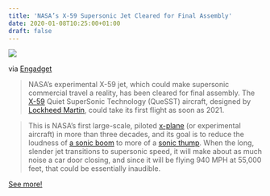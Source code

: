 ```yaml
---
title: 'NASA’s X-59 Supersonic Jet Cleared for Final Assembly'
date: 2020-01-08T10:25:00+01:00
draft: false
---
```


![](https://cdn-blog.adafruit.com/uploads/2019/12/dims-600x320.jpg)

via [Engadget](https://www.engadget.com/2019/12/17/nasa-x59-supersonic-jet-assembly/)

> NASA’s experimental X-59 jet, which could make supersonic commercial travel a reality, has been cleared for final assembly. The [X-59](https://www.nasa.gov/press-release/nasa-s-x-59-quiet-supersonic-research-aircraft-cleared-for-final-assembly) Quiet SuperSonic Technology (QueSST) aircraft, designed by [Lockheed Martin](https://www.engadget.com/2018/11/20/lockheed-martin-quiet-supersonic-jet-nasa/), could take its first flight as soon as 2021.

> This is NASA’s first large-scale, piloted [x-plane](https://www.engadget.com/2019/10/04/nasa-first-all-electric-x-plane/) (or experimental aircraft) in more than three decades, and its goal is to reduce the loudness of [a sonic boom](https://www.engadget.com/2019/03/10/the-big-picture-nasa-supersonic-shockwaves/) to more of a [sonic thump](https://www.engadget.com/2017/07/24/nasa-moves-ahead-with-quiet-supersonic-jet/). When the long, slender jet transitions to supersonic speed, it will make about as much noise a car door closing, and since it will be flying 940 MPH at 55,000 feet, that could be essentially inaudible.

[See more!](https://www.engadget.com/2019/12/17/nasa-x59-supersonic-jet-assembly/)
